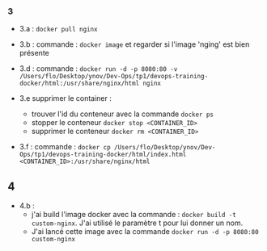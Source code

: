 ### 3

- 3.a : `docker pull nginx`

- 3.b : commande : `docker image` et regarder si l'image 'nging' est bien présente

- 3.d : commande : `docker run -d -p 8080:80 -v /Users/flo/Desktop/ynov/Dev-Ops/tp1/devops-training-docker/html:/usr/share/nginx/html nginx`

- 3.e supprimer le container :

  - trouver l'id du conteneur avec la commande `docker ps`
  - stopper le conteneur `docker stop <CONTAINER_ID>`
  - supprimer le conteneur `docker rm <CONTAINER_ID>`

- 3.f : commande : `docker cp /Users/flo/Desktop/ynov/Dev-Ops/tp1/devops-training-docker/html/index.html <CONTAINER_ID>:/usr/share/nginx/html`

## 4

- 4.b :
  - j'ai build l'image docker avec la commande : `docker build -t custom-nginx`. J'ai utilisé le paramètre t pour lui donner un nom.
  - J'ai lancé cette image avec la commande `docker run -d -p 8080:80 custom-nginx`
